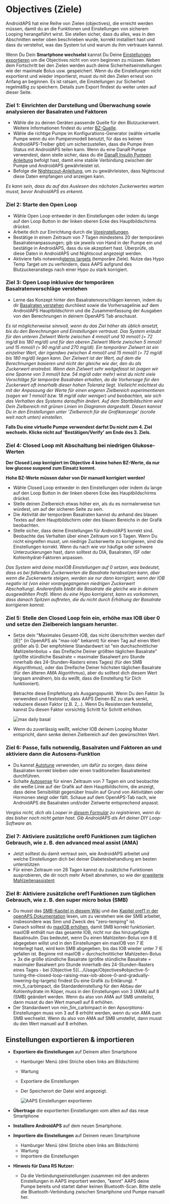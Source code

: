 # Objectives (Ziele)

AndroidAPS hat eine Reihe von Zielen (objectives), die erreicht werden müssen, damit du an die Funktionen und Einstellungen von sicherem Looping herangeführt wirst. Sie stellen sicher, dass du alles, was in den Abschnitten weiter oben beschrieben wurde, korrekt installiert hast und dass du verstehst, was das System tut und warum du ihm vertrauen kannst.

Wenn Du Dein **Smartphone wechselst** kannst Du Deine [Einstellungen exportieren](../Usage/Objectives#export-import-settings) um die Objectives nicht von vorn beginnen zu müssen. Neben dem Fortschritt bei den Zielen werden auch deine Sicherheitseinstellungen wie der maximale Bolus usw. gespeichert. Wenn du die Einstellungen nicht exportierst und wieder importierst, musst du mit den Zielen erneut von Anfang an beginnen. Es ist ratsam, die Einstellungen zur Sicherheit regelmäßig zu speichern. Details zum Export findest du weiter unten auf dieser Seite.  

### Ziel 1: Einrichten der Darstellung und Überwachung sowie analysieren der Basalraten und Faktoren

* Wähle die zu deinen Geräten passende Quelle für den Blutzuckerwert. Weitere Informationen findest du unter [BZ-Quelle](../Configuration/BG-Source.md).
* Wähle die richtige Pumpe im Konfigurations-Generator (wähle virtuelle Pumpe wenn du ein Pumpenmodell benutzt, für das es keinen AndroidAPS-Treiber gibt) um sicherzustellen, dass die Pumpe ihren Status mit AndroidAPS teilen kann. Wenn du eine DanaR Pumpe verwendest, dann stelle sicher, dass du die [DanaR Insulin Pumpen Anleitung](../Configuration/DanaR-Insulin-Pump.md) befolgt hast, damit eine stabile Verbindung zwischen der Pumpe und AndroidAPS gewährleistet ist.
* Befolge die [Nightscout-Anleitung](../Installing-AndroidAPS/Nightscout.md), um zu gewährleisten, dass Nightscout diese Daten empfangen und anzeigen kann.

*Es kann sein, dass du auf das Auslesen des nächsten Zuckerwertes warten musst, bevor AndroidAPS es erkennt.*

### Ziel 2: Starte den Open Loop

* Wähle Open Loop entweder in den Einstellungen oder indem du lange auf den Loop Button in der linken oberen Ecke des Hauptbildschirms drückst.
* Arbeite dich zur Einrichtung durch die [Voreinstellungen](../Configuration/Preferences.md).
* Bestätige in einem Zeitraum von 7 Tagen mindestens 20 der temporären Basalratenanpassungen; gib sie jeweils von Hand in der Pumpe ein und bestätige in AndroidAPS, dass du sie akzeptiert hast. Überprüfe, ob diese Daten in AndroidAPS und Nightscout angezeigt werden.
* Aktiviere falls notwendig[temp targets](../Usage/temptarget.md) (temporäre Ziele). Nutze das Hypo Temp Target um zu verhindern, dass AAPS aufgrund des Blutzuckeranstiegs nach einer Hypo zu stark korrigiert. 

### Ziel 3: Open Loop inklusive der temporären Basalratenvorschläge verstehen

* Lerne das Konzept hinter den Basalratenvorschlägen kennen, indem du dir [Basalraten verstehen](https://openaps.readthedocs.io/en/latest/docs/While%20You%20Wait%20For%20Gear/Understand-determine-basal.html) durchliest sowie die Vorhersagelinie auf dem AndroidAPS Hauptbildschirm und die Zusammenfassung der Ausgaben von den Berechnungen in deinem OpenAPS Tab anschaust.

*Es ist möglicherweise sinnvoll, wenn du das Ziel höher als üblich ansetzt, bis du den Berechnungen und Einstellungen vertraust. Das System erlaubt für den unteren Zielwert Werte zwischen 4 mmol/l und 10 mmol/l (= 72 mg/dl bis 180 mg/dl) und für den oberen Zielwert Werte zwischen 5 mmol/l und 15 mmol/l (= 90 mg/dl und 270 mg/dl). Ein temporärer Zielwert ist ein einzelner Wert, der irgendwo zwischen 4 mmol/l und 15 mmol/l (= 72 mg/dl bis 180 mg/dl) liegen kann. Der Zielwert ist der Wert, auf dem die Berechnungen basieren und nicht der gleiche wie der, den du als Zuckerwert anstrebst. Wenn dein Zielwert sehr weitgefasst ist (sagen wir eine Spanne von 3 mmol/l bzw. 54 mg/dl oder mehr) wirst du nicht viele Vorschläge für temporäre Basalraten erhalten, da die Vorhersage für den Zuckerwert oft innerhalb dieser hohen Toleranz liegt. Vielleicht möchtest du mit der Anpassung der Werte für einen engeren Zielbereich experimentieren (sagen wir 1 mmol/l bzw. 18 mg/dl oder weniger) und beobachten, wie sich das Verhalten des Systems daraufhin ändert. Auf dem Startbildschirm wird Dein Zielbereich mit grünen Linien im Diagramm dargestellt. Diesen kannst Du in den Einstellungen unter 'Zielbereich für die Grafikanzeige' (scrolle weit nach unten) einstellen.*

**Falls Du eine virtuelle Pumpe verwendest darfst Du nicht zum 4. Ziel wechseln. Klicke nicht auf 'Bestätigen/Verify' am Ende des 3. Ziels.**

### Ziel 4: Closed Loop mit Abschaltung bei niedrigen Glukose-Werten

**Der Closed Loop korrigiert im Objective 4 keine hohen BZ-Werte, da nur low glucose suspend zum Einsatz kommt.**

**Hohe BZ-Werte müssen daher von Dir manuell korrigiert werden!**

* Wähle Closed Loop entweder in den Einstellungen oder indem du lange auf den Loop Button in der linken oberen Ecke des Hauptbildschirms drückst.
* Stelle deinen Zielbereich etwas höher ein, als du es normalerweise tun würdest, um auf der sicheren Seite zu sein.
* Die Aktivität der temporären Basalraten kannst du anhand des blauen Textes auf dem Hauptbildschirm oder des blauen Bereichs in der Grafik beobachten.
* Stelle sicher, dass deine Einstellungen für AndroidAPS korrekt sind. Beobachte das Verhalten über einen Zeitraum von 5 Tagen. Wenn Du nicht eingreifen musst, um niedrige Zuckerwerte zu korrigieren, sind die Einstellungen korrekt. Wenn du nach wie vor häufige oder schwere Unterzuckerungen hast, dann solltest du DIA, Basalraten, ISF oder Kohlenhydrat-Faktoren anpassen.

*Das System wird deine maxIOB Einstellungen auf 0 setzen, was bedeutet, dass es bei fallenden Zuckerwerten die Basalrate herabsetzen kann, aber wenn die Zuckerwerte steigen, werden sie nur dann korrigiert, wenn der IOB negativ ist (von einer vorangegangenen niedrigen Zuckerwert Abschaltung). Anderenfalls bleibt die Basalrate die gleiche wie in deinem ausgewählten Profil. Wenn du eine Hypo korrigierst, kann es vorkommen, dass danach Spitzen auftreten, die du nicht durch Erhöhung der Basalrate korrigieren kannst.*

### Ziel 5: Stelle den Closed Loop fein ein, erhöhe max IOB über 0 und setze den Zielbereich langsam herunter.

* Setze dein "Maximales Gesamt-IOB, das nicht überschritten werden darf [IE]" (in OpenAPS als "max-iob" bekannt) für einen Tag auf einen Wert größer als 0. Der empfohlene Standardwert ist "ein durchschnittlicher Mahlzeitenbolus + das Dreifache Deiner größten täglichen Basalrate" (größte stündliche Basalrate = maximaler Basalwert pro Stunde innerhalb des 24-Stunden-Rasters eines Tages) (für den SMB Algoyrithmus), oder das Dreifache Deiner höchsten täglichen Basalrate (für den älteren AMA Algorithmus), aber du solltest dich diesem Wert langsam annähern, bis du weißt, dass die Einstellung für Dich funktioniert).
  
  Betrachte diese Empfehlung als Ausgangspunkt. Wenn Du den Faktor 3x verwendest und feststellst, dass AAPS Deinen BZ zu stark senkt, reduziere diesen Faktor (z.B. 2,..). Wenn Du Resistenzen feststellst, kannst Du diesen Faktor vorsichtig Schritt für Schritt erhöhen.
  
  ![max daily basal](../images/MaxDailyBasal.png)

* Wenn du zuverlässig weißt, welcher IOB deinem Looping Muster entspricht, dann senke deinen Zielbereich auf den gewünschten Wert.

### Ziel 6: Passe, falls notwendig, Basalraten und Faktoren an und aktiviere dann die Autosens-Funktion

* Du kannst [Autotune](https://openaps.readthedocs.io/en/latest/docs/Customize-Iterate/autotune.html) verwenden, um dafür zu sorgen, dass deine Basalraten korrekt bleiben oder einen traditionellen Basalratentest durchführen.
* Schalte [Autosense](../Usage/Open-APS-features.md) für einen Zeitraum von 7 Tagen ein und beobachte die weiße Linie auf der Grafik auf dem Hauptbildschirm, die anzeigt, dass deine Sensibilität gegenüber Insulin auf Grund von Aktivitäten oder Hormonen steigt oder fällt. Schaue auf dem OpenAPS-Tab nach, wie AndroidAPS die Basalraten und/oder Zielwerte entsprechend anpasst.

*Vergiss nicht, dich als Looper in [diesem Formular](http://bit.ly/nowlooping) zu registrieren, wenn du das bisher noch nicht getan hast. Gib AndroidAPS als Art deiner DIY Loop-Software an.*

### Ziel 7: Aktiviere zusätzliche oref0 Funktionen zum täglichen Gebrauch, wie z. B. den advanced meal assist (AMA)

* Jetzt solltest du damit vertraut sein, wie AndroidAPS arbeitet und welche Einstellungen dich bei deiner Diabetesbehandlung am besten unterstützen
* Für einen Zeitraum von 28 Tagen kannst du zusätzliche Funktionen ausprobieren, die dir noch mehr Arbeit abnehmen, so wie der [erweiterte Mahlzeitenassistent](../Usage/Open-APS-features#advanced-meal-assist-ama)

### Ziel 8: Aktiviere zusätzliche oref1 Funktionen zum täglichen Gebrauch, wie z. B. den super micro bolus (SMB)

* Du musst das [SMB-Kapitel in diesem Wiki](../Usage/Open-APS-features#super-micro-bolus-smb) und das [Kapitel oref1 in der openAPS Dokumentation](https://openaps.readthedocs.io/en/latest/docs/Customize-Iterate/oref1.html) lesen, um zu verstehen wie der SMB arbeitet, insbesondere was Sinn und Zweck des "zero-temping" ist.
* Danach solltest du [maxIOB erhöhen](../Usage/Open-APS-features#maximum-total-iob-openaps-cant-go-over-openaps-max-iob), damit SMB korrekt funktioniert. maxIOB enthält nun das gesamte IOB, nicht nur das hinzugefügte Basalinsulin. Das bedeutet, wenn Du einen Mahlzeiten-Bolus von 8 IE abgegeben willst und in den Einstellungen ein maxIOB von 7 IE hinterlegt hast, wird kein SMB abgegeben, bis das IOB wieder unter 7 IE gefallen ist. Beginne mit maxIOB = durchschnittlicher Mahlzeiten-Bolus + 3x die größe stündliche Basalrate (größte stündliche Basalrate = maximaler Basalwert pro Stunde innerhalb des 24-Stunden-Rasters eines Tages - bei \[Objective 5\](.../Usage/Objectives#objective-5-tuning-the-closed-loop-raising-max-iob-above-0-and-gradually-lowering-bg-targets) findest Du eine Grafik zu Erklärung). * min_5_carbimpact, die Standardeinstellung für den Abbau der Kohlenhydrate im Köper, muss in den Einstellungen von 3 (AMA) auf 8 (SMB) geändert werden. Wenn du also von AMA auf SMB umstellst, dann musst du den Wert manuell auf 8 erhöhen.
* Der Standardwert von min_5m_carbimpact in den Apsorptions-Einstellungen muss von 3 auf 8 erhöht werden, wenn du von AMA zum SMB wechselst. Wenn du also von AMA auf SMB umstellst, dann musst du den Wert manuell auf 8 erhöhen.

## Einstellungen exportieren & importieren

* **Exportiere die Einstellungen** auf Deinem alten Smartphone
  
  * Hamburger Menü (drei Striche oben links am Bildschirm)
  * Wartung
  * Exportiere die Einstellungen
  * Der Speicherort der Datei wird angezeigt.
    
    ![AAPS Einstellungen exportieren](../images/AAPS_ExportSettings.png)

* **Übertrage** die exportierten Einstellungen vom alten auf das neue Smartphone

* **Installiere AndroidAPS** auf dem neuen Smartphone.
* **Importiere die Einstellungen** auf Deinem neuen Smartphone 
  * Hamburger Menü (drei Striche oben links am Bildschirm)
  * Wartung
  * Importiere die Einstellungen
* **Hinweis für Dana RS Nutzer:** 
  * Da die Verbindungseinstellungen zusammen mit den anderen Einstellungen in AAPS importiert werden, "kennt" AAPS deine Pumpe bereits und startet daher keinen Bluetooth-Scan. Bitte stelle die Bluetooth-Verbindung zwischen Smartphone und Pumpe manuell her.